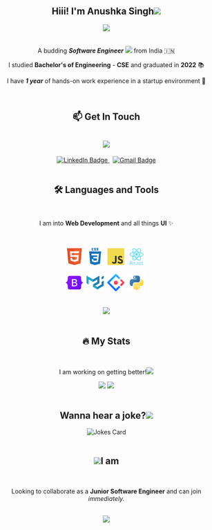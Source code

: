 ## <div align="center">Hiii! I'm Anushka Singh<img src="https://media.tenor.com/ZZu2QC-efdUAAAAi/cute-cat-white.gif" width="30px"/></div>

<div id="header" align="center">
  <img src="https://media.giphy.com/media/v1.Y2lkPTc5MGI3NjExZHNkbjV1NDIwb29zYmZtYTkxbXc3cGdscTU2ZWxoaHFyOGxvMmZvdyZlcD12MV9pbnRlcm5hbF9naWZfYnlfaWQmY3Q9Zw/Vbtc9VG51NtzT1Qnv1/giphy.gif" width="300"/>
</div>

<br/>

<div  align="center">
  <p>A budding <i><strong>Software Engineer</strong></i> <img src="https://media.giphy.com/media/WUlplcMpOCEmTGBtBW/giphy.gif" width="30"> from India 🇮🇳</p> 
  <p>I studied <strong>Bachelor's of Engineering</strong> - <strong>CSE</strong> and graduated in <strong>2022</strong> 📚</p>
  <p>I have <i><strong>1 year</strong></i> of hands-on work experience in a startup environment 💪</p>
</div>

<br/>

## <div align="center"> :mailbox: Get In Touch</div>
<br/>

<div align="center" >
  <img src="https://media1.tenor.com/m/kAGDu_nGwNYAAAAC/hold-me-buffering.gif" width="350"/>
  <br/>
  <br/>
  <a href="https://www.linkedin.com/in/anushka-21/">
    <img src="https://img.shields.io/badge/LinkedIn-blue?style=for-the-badge&logo=linkedin&logoColor=white" alt="LinkedIn Badge" height="30" width="100"/>
  </a>
  &nbsp;
  <a href="mailto:anushkasingh801@gmail.com">
    <img src="https://img.shields.io/badge/Gmail-red?style=for-the-badge&logo=gmail&logoColor=white" alt="Gmail Badge" height="30" width="90"/>
  </a>
</div>
<br/>

<!--
<div align="center">
  <img  src="https://komarev.com/ghpvc/?username=kleiry20&style=flat-square&color=blue" alt=""/>
</div>
-->


## <div align="center"> :hammer_and_wrench: Languages and Tools</div>

<br/>


<div align="center">
  <p>I am into <strong>Web Development</strong> and all things <strong>UI</strong> ✨</p>
<!--   <a href="https://github.com/kleiry20/kleiry20/blob/997f981d2d9e67f8e84d0d733110c4b05cdfa301/AnushkaSingh.pdf" target="_blank">Resume</a> -->
  <br/>
  <br/>
  <div align="center">
    <img src="https://github.com/devicons/devicon/blob/master/icons/html5/html5-original.svg" title="HTML5" alt="HTML" width="40" height="40"/>&nbsp;
    <img src="https://github.com/devicons/devicon/blob/master/icons/css3/css3-plain-wordmark.svg"  title="CSS3" alt="CSS" width="40" height="40"/>&nbsp;
    <img src="https://github.com/devicons/devicon/blob/master/icons/javascript/javascript-original.svg" title="JavaScript" alt="JavaScript" width="40" height="40"/>&nbsp;
    <img src="https://github.com/devicons/devicon/blob/master/icons/react/react-original-wordmark.svg" title="React" alt="React" width="40" height="40"/>&nbsp;
  </div>
  <br/>
  <div>
    <img src="https://github.com/devicons/devicon/blob/master/icons/bootstrap/bootstrap-original.svg" title="Bootstrap" alt="Bootstrap" width="40" height="40"/>&nbsp;
    <img src="https://github.com/devicons/devicon/blob/master/icons/materialui/materialui-original.svg" title="Material UI" alt="Material UI" width="40" height="40"/>&nbsp;
    <img src="https://github.com/devicons/devicon/blob/master/icons/antdesign/antdesign-original.svg" title="Ant Design" alt="Ant Design" width="40" height="40"/>&nbsp;
    <img src="https://github.com/devicons/devicon/blob/master/icons/python/python-original.svg" title="Python" alt="Python" width="40" height="40"/>&nbsp;
  </div>
  <br/>
  <br/>
</div>

<div align="center">
  <img src="https://media1.tenor.com/m/iAy-KwJB1DkAAAAC/typing.gif" width="350"/>
</div>
<br/>

## <div align="center"> :fire: My Stats</div>

<br/>
<p align="center">I am working on getting better!<img src="https://media.tenor.com/2m5dpVF8I4AAAAAj/ok.gif" width="50px" /></p>

<div align="center">
  <img src="http://github-readme-streak-stats.herokuapp.com?user=kleiry20&theme=tokyonight" height="230px">
  <img src="https://github-readme-stats.vercel.app/api/top-langs/?username=kleiry20&theme=tokyonight" height="230px"/>
</div>
<br/> 


## <div align="center">Wanna hear a joke?<img src="https://camo.githubusercontent.com/f78d6a4f33cf75bf962fb1159d6278e3af05dfce113be61dd663c20802943e44/68747470733a2f2f632e74656e6f722e636f6d2f534f564d53586d5742316b41414141692f746f6e792d737461722d6a756d70696e672e676966" width="30px" /></div>

<div align="center">
  <img src="https://readme-jokes.vercel.app/api" alt="Jokes Card" />
</div>
<br/>

## <div align="center"> <img src="https://media.tenor.com/9k7CtFaopkcAAAAj/grogu-baby-yoda.gif" width="50px"/>I am</div>
<br/>
<p align="center">
  Looking to collaborate as a <strong>Junior Software Engineer</strong> and can join <i>immediately.</i>
</p>
<br/>
<div align="center" width="100%">
  <img src="https://user-images.githubusercontent.com/74038190/212284158-e840e285-664b-44d7-b79b-e264b5e54825.gif"/>
</div>



<!--
**kleiry20/kleiry20** is a ✨ _special_ ✨ repository because its `README.md` (this file) appears on your GitHub profile.

Here are some ideas to get you started:

- 🔭 I’m currently working on ...
- 🌱 I’m currently learning ...
- 👯 I’m looking to collaborate on ...
- 🤔 I’m looking for help with ...
- 💬 Ask me about ...
- 📫 How to reach me: ...
- 😄 Pronouns: ...
- ⚡ Fun fact: ...
-->
